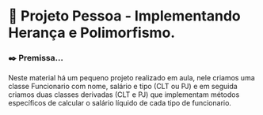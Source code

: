 # 📒 Projeto Pessoa - Implementando Herança e Polimorfismo.
### ✒️ Premissa...
Neste material há um pequeno projeto realizado em aula, nele criamos uma classe Funcionario com nome, salário e tipo (CLT ou PJ) e em seguida criamos duas classes derivadas (CLT e PJ) que implementam métodos específicos de calcular o salário líquido de cada tipo de funcionario.